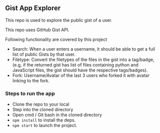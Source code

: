 ## Gist App Explorer

This repo is used to explore the public gist of a user.

This repo uses GitHub Gist API.

Following functionality are covered by this project 

- Search: When a user enters a username, it should be able to get a full list of
public Gists by that user.
- Filetype: Convert the filetypes of the files in the gist into a tag/badge,
(e.g, if the returned gist has list of files containing python and JavaScript
files, the gist should have the respective tags/badges).
- Fork: Username/Avatar of the last 3 users who forked it with avatar linking to
the fork.

### Steps to run the app

- Clone the repo to your local
- Step into the cloned directory
- Open cmd / Git bash in the cloned directory
- `npm install` to install the deps.
- `npm start` to launch the project. 